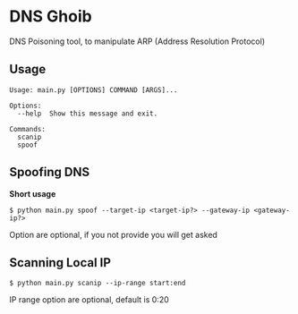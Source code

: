# DNS Ghoib

DNS Poisoning tool, to manipulate ARP (Address Resolution Protocol)

## Usage

```shell
Usage: main.py [OPTIONS] COMMAND [ARGS]...

Options:
  --help  Show this message and exit.

Commands:
  scanip
  spoof
```

## Spoofing DNS

**Short usage**
```shell
$ python main.py spoof --target-ip <target-ip?> --gateway-ip <gateway-ip?>
```
Option are optional, if you not provide you will get asked

## Scanning Local IP

```shell
$ python main.py scanip --ip-range start:end
```
IP range option are optional, default is 0:20
